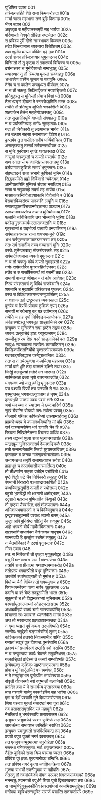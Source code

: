 युधिष्ठिर उवाच	001  
तस्मिन्नन्तर्हिते विप्रे राजा किमकरोत्तदा	001a  
भार्या चास्य महाभागा तन्मे ब्रूहि पितामह	001c  
भीष्म उवाच	002  
अदृष्ट्वा स महीपालस्तमृषिं सह भार्यया	002a  
परिश्रान्तो निववृते व्रीडितो नष्टचेतनः	002c  
स प्रविश्य पुरीं दीनो नाभ्यभाषत किञ्चन	003a  
तदेव चिन्तयामास च्यवनस्य विचेष्टितम्	003c  
अथ शून्येन मनसा प्रविवेश गृहं नृपः	004a  
ददर्श शयने तस्मिञ्शयानं भृगुनन्दनम्	004c  
विस्मितौ तौ तु दृष्ट्वा तं तदाश्चर्यं विचिन्त्य च	005a  
दर्शनात्तस्य च मुनेर्विश्रान्तौ सम्बभूवतुः	005c  
यथास्थानं तु तौ स्थित्वा भूयस्तं संववाहतुः	006a  
अथापरेण पार्श्वेन सुष्वाप स महामुनिः	006c  
तेनैव च स कालेन प्रत्यबुध्यत वीर्यवान्	007a  
न च तौ चक्रतुः किञ्चिद्विकारं भयशङ्कितौ	007c  
प्रतिबुद्धस्तु स मुनिस्तौ प्रोवाच विशां पते	008a  
तैलाभ्यङ्गो दीयतां मे स्नास्येऽहमिति भारत	008c  
तथेति तौ प्रतिश्रुत्य क्षुधितौ श्रमकर्शितौ	009a  
शतपाकेन तैलेन महार्हेणोपतस्थतुः	009c  
ततः सुखासीनमृषिं वाग्यतौ संववाहतुः	010a  
न च पर्याप्तमित्याह भार्गवः सुमहातपाः	010c  
यदा तौ निर्विकारौ तु लक्षयामास भार्गवः	011a  
तत उत्थाय सहसा स्नानशालां विवेश ह	011c  
कॢप्तमेव तु तत्रासीत्स्नानीयं पार्थिवोचितम्	011e  
असत्कृत्य तु तत्सर्वं तत्रैवान्तरधीयत	012a  
स मुनिः पुनरेवाथ नृपतेः पश्यतस्तदा	012c  
नासूयां चक्रतुस्तौ च दम्पती भरतर्षभ	012e  
अथ स्नातः स भगवान्सिंहासनगतः प्रभुः	013a  
दर्शयामास कुशिकं सभार्यं भृगुनन्दनः	013c  
संहृष्टवदनो राजा सभार्यः कुशिको मुनिम्	014a  
सिद्धमन्नमिति प्रह्वो निर्विकारो न्यवेदयत्	014c  
आनीयतामिति मुनिस्तं चोवाच नराधिपम्	015a  
राजा च समुपाजह्रे तदन्नं सह भार्यया	015c  
मांसप्रकारान्विविधाञ्शाकानि विविधानि च	016a  
वेसवारविकारांश्च पानकानि लघूनि च	016c  
रसालापूपकांश्चित्रान्मोदकानथ षाडवान्	017a  
रसान्नानाप्रकारांश्च वन्यं च मुनिभोजनम्	017c  
फलानि च विचित्राणि तथा भोज्यानि भूरिशः	018a  
बदरेङ्गुदकाश्मर्यभल्लातकवटानि च	018c  
गृहस्थानां च यद्भोज्यं यच्चापि वनवासिनाम्	019a  
सर्वमाहारयामास राजा शापभयान्मुनेः	019c  
अथ सर्वमुपन्यस्तमग्रतश्च्यवनस्य तत्	020a  
ततः सर्वं समानीय तच्च शय्यासनं मुनिः	020c  
वस्त्रैः शुभैरवच्छाद्य भोजनोपस्करैः सह	021a  
सर्वमादीपयामास च्यवनो भृगुनन्दनः	021c  
न च तौ चक्रतुः कोपं दम्पती सुमहाव्रतौ	022a  
तयोः सम्प्रेक्षतोरेव पुनरन्तर्हितोऽभवत्	022c  
तत्रैव च स राजर्षिस्तस्थौ तां रजनीं तदा	023a  
सभार्यो वाग्यतः श्रीमान्न च तं कोप आविशत्	023c  
नित्यं संस्कृतमन्नं तु विविधं राजवेश्मनि	024a  
शयनानि च मुख्यानि परिषेकाश्च पुष्कलाः	024c  
वस्त्रं च विविधाकारमभवत्समुपार्जितम्	025a  
न शशाक ततो द्रष्टुमन्तरं च्यवनस्तदा	025c  
पुनरेव च विप्रर्षिः प्रोवाच कुशिकं नृपम्	026a  
सभार्यो मां रथेनाशु वह यत्र ब्रवीम्यहम्	026c  
तथेति च प्राह नृपो निर्विशङ्कस्तपोधनम्	027a  
क्रीडारथोऽस्तु भगवन्नुत साङ्ग्रामिको रथः	027c  
इत्युक्तः स मुनिस्तेन राज्ञा हृष्टेन तद्वचः	028a  
च्यवनः प्रत्युवाचेदं हृष्टः परपुरञ्जयम्	028c  
सज्जीकुरु रथं क्षिप्रं यस्ते साङ्ग्रामिको मतः	029a  
सायुधः सपताकश्च सशक्तिः कणयष्टिमान्	029c  
किङ्किणीशतनिर्घोषो युक्तस्तोमरकल्पनैः	030a  
गदाखड्गनिबद्धश्च परमेषुशतान्वितः	030c  
ततः स तं तथेत्युक्त्वा कल्पयित्वा महारथम्	031a  
भार्यां वामे धुरि तदा चात्मानं दक्षिणे तथा	031c  
त्रिदंष्ट्रं वज्रसूच्यग्रं प्रतोदं तत्र चादधत्	032a  
सर्वमेतत्ततो दत्त्वा नृपो वाक्यमथाब्रवीत्	032c  
भगवन्क्व रथो यातु ब्रवीतु भृगुनन्दनः	033a  
यत्र वक्ष्यसि विप्रर्षे तत्र यास्यति ते रथः	033c  
एवमुक्तस्तु भगवान्प्रत्युवाचाथ तं नृपम्	034a  
इतःप्रभृति यातव्यं पदकं पदकं शनैः	034c  
श्रमो मम यथा न स्यात्तथा मे छन्दचारिणौ	035a  
सुखं चैवास्मि वोढव्यो जनः सर्वश्च पश्यतु	035c  
नोत्सार्यः पथिकः कश्चित्तेभ्यो दास्याम्यहं वसु	036a  
ब्राह्मणेभ्यश्च ये कामानर्थयिष्यन्ति मां पथि	036c  
सर्वं दास्याम्यशेषेण धनं रत्नानि चैव हि	037a  
क्रियतां निखिलेनैतन्मा विचारय पार्थिव	037c  
तस्य तद्वचनं श्रुत्वा राजा भृत्यानथाब्रवीत्	038a  
यद्यद्ब्रूयान्मुनिस्तत्तत्सर्वं देयमशङ्कितैः	038c  
ततो रत्नान्यनेकानि स्त्रियो युग्यमजाविकम्	039a  
कृताकृतं च कनकं गजेन्द्राश्चाचलोपमाः	039c  
अन्वगच्छन्त तमृषिं राजामात्याश्च सर्वशः	040a  
हाहाभूतं च तत्सर्वमासीन्नगरमार्तिमत्	040c  
तौ तीक्ष्णाग्रेण सहसा प्रतोदेन प्रचोदितौ	041a  
पृष्ठे विद्धौ कटे चैव निर्विकारौ तमूहतुः	041c  
वेपमानौ विराहारौ पञ्चाशद्रात्रकर्शितौ	042a  
कथञ्चिदूहतुर्वीरौ दम्पती तं रथोत्तमम्	042c  
बहुशो भृशविद्धौ तौ क्षरमाणौ क्षतोद्भवम्	043a  
ददृशाते महाराज पुष्पिताविव किंशुकौ	043c  
तौ दृष्ट्वा पौरवर्गस्तु भृशं शोकपरायणः	044a  
अभिशापभयात्त्रस्तो न च किञ्चिदुवाच ह	044c  
द्वन्द्वशश्चाब्रुवन्सर्वे पश्यध्वं तपसो बलम्	045a  
क्रुद्धा अपि मुनिश्रेष्ठं वीक्षितुं नैव शक्नुमः	045c  
अहो भगवतो वीर्यं महर्षेर्भावितात्मनः	046a  
राज्ञश्चापि सभार्यस्य धैर्यं पश्यत यादृशम्	046c  
श्रान्तावपि हि कृच्छ्रेण रथमेतं समूहतुः	047a  
न चैतयोर्विकारं वै ददर्श भृगुनन्दनः	047c  
भीष्म उवाच	048  
ततः स निर्विकारौ तौ दृष्ट्वा भृगुकुलोद्वहः	048a  
वसु विश्राणयामास यथा वैश्रवणस्तथा	048c  
तत्रापि राजा प्रीतात्मा यथाज्ञप्तमथाकरोत्	049a  
ततोऽस्य भगवान्प्रीतो बभूव मुनिसत्तमः	049c  
अवतीर्य रथश्रेष्ठाद्दम्पती तौ मुमोच ह	050a  
विमोच्य चैतौ विधिवत्ततो वाक्यमुवाच ह	050c  
स्निग्धगम्भीरया वाचा भार्गवः सुप्रसन्नया	051a  
ददानि वां वरं श्रेष्ठं तद्ब्रूतामिति भारत	051c  
सुकुमारौ च तौ विद्वान्कराभ्यां मुनिसत्तमः	052a  
पस्पर्शामृतकल्पाभ्यां स्नेहाद्भरतसत्तम	052c  
अथाब्रवीन्नृपो वाक्यं श्रमो नास्त्यावयोरिह	053a  
विश्रान्तौ स्वः प्रभावात्ते ध्यानेनैवेति भार्गव	053c  
अथ तौ भगवान्प्राह प्रहृष्टश्च्यवनस्तदा	054a  
न वृथा व्याहृतं पूर्वं यन्मया तद्भविष्यति	054c  
रमणीयः समुद्देशो गङ्गातीरमिदं शुभम्	055a  
कञ्चित्कालं व्रतपरो निवत्स्यामीह पार्थिव	055c  
गम्यतां स्वपुरं पुत्र विश्रान्तः पुनरेष्यसि	056a  
इहस्थं मां सभार्यस्त्वं द्रष्टासि श्वो नराधिप	056c  
न च मन्युस्त्वया कार्यः श्रेयस्ते समुपस्थितम्	057a  
यत्काङ्क्षितं हृदिस्थं ते तत्सर्वं सम्भविष्यति	057c  
इत्येवमुक्तः कुशिकः प्रहृष्टेनान्तरात्मना	058a  
प्रोवाच मुनिशार्दूलमिदं वचनमर्थवत्	058c  
न मे मन्युर्महाभाग पूतोऽस्मि भगवंस्त्वया	059a  
संवृत्तौ यौवनस्थौ स्वो वपुष्मन्तौ बलान्वितौ	059c  
प्रतोदेन व्रणा ये मे सभार्यस्य कृतास्त्वया	060a  
तान्न पश्यामि गात्रेषु स्वस्थोऽस्मि सह भार्यया	060c  
इमां च देवीं पश्यामि मुने दिव्याप्सरोपमाम्	061a  
श्रिया परमया युक्तां यथादृष्टां मया पुरा	061c  
तव प्रसादात्संवृत्तमिदं सर्वं महामुने	062a  
नैतच्चित्रं तु भगवंस्त्वयि सत्यपराक्रम	062c  
इत्युक्तः प्रत्युवाचेदं च्यवनः कुशिकं तदा	063a  
आगच्छेथाः सभार्यश्च त्वमिहेति नराधिप	063c  
इत्युक्तः समनुज्ञातो राजर्षिरभिवाद्य तम्	064a  
प्रययौ वपुषा युक्तो नगरं देवराजवत्	064c  
तत एनमुपाजग्मुरमात्याः सपुरोहिताः	065a  
बलस्था गणिकायुक्ताः सर्वाः प्रकृतयस्तथा	065c  
तैर्वृतः कुशिको राजा श्रिया परमया ज्वलन्	066a  
प्रविवेश पुरं हृष्टः पूज्यमानोऽथ बन्दिभिः	066c  
ततः प्रविश्य नगरं कृत्वा सर्वाह्णिकक्रियाः	067a  
भुक्त्वा सभार्यो रजनीमुवास स महीपतिः	067c  
ततस्तु तौ नवमभिवीक्ष्य यौवनं परस्परं विगतजराविवामरौ	068a  
ननन्दतुः शयनगतौ वपुर्धरौ श्रिया युतौ द्विजवरदत्तया तया	068c  
स चाप्यृषिर्भृगुकुलकीर्तिवर्धनस्तपोधनो वनमभिराममृद्धिमत्	069a  
मनीषया बहुविधरत्नभूषितं ससर्ज यन्नास्ति शतक्रतोरपि	069c  
